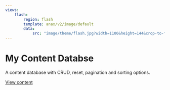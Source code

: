```yaml
---
views:
    flash:
        region: flash
        template: anax/v2/image/default
        data:
            src: "image/theme/flash.jpg?width=1100&height=144&crop-to-fit&area=20,0,0,0"
---
```


My Content Databse
======================
A content database with CRUD, reset, pagination and sorting options.


<div class="start-game center">
    <a class="button" href="content/show-all">View content</a>
</div>
